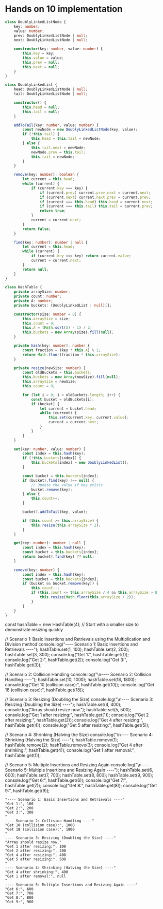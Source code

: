 # Hands on 10 implementation

```ts
class DoublyLinkedListNode {
    key: number;
    value: number;
    prev: DoublyLinkedListNode | null;
    next: DoublyLinkedListNode | null;

    constructor(key: number, value: number) {
        this.key = key;
        this.value = value;
        this.prev = null;
        this.next = null;
    }
}

class DoublyLinkedList {
    head: DoublyLinkedListNode | null;
    tail: DoublyLinkedListNode | null;

    constructor() {
        this.head = null;
        this.tail = null;
    }

    addToTail(key: number, value: number) {
        const newNode = new DoublyLinkedListNode(key, value);
        if (!this.tail) {
            this.head = this.tail = newNode;
        } else {
            this.tail.next = newNode;
            newNode.prev = this.tail;
            this.tail = newNode;
        }
    }

    remove(key: number): boolean {
        let current = this.head;
        while (current) {
            if (current.key === key) {
                if (current.prev) current.prev.next = current.next;
                if (current.next) current.next.prev = current.prev;
                if (current === this.head) this.head = current.next;
                if (current === this.tail) this.tail = current.prev;
                return true;
            }
            current = current.next;
        }
        return false;
    }

    find(key: number): number | null {
        let current = this.head;
        while (current) {
            if (current.key === key) return current.value;
            current = current.next;
        }
        return null;
    }
}

class HashTable {
    private arraySize: number;
    private count: number;
    private A: number; 
    private buckets: (DoublyLinkedList | null)[];

    constructor(size: number = 8) {
        this.arraySize = size;
        this.count = 0;
        this.A = (Math.sqrt(5) - 1) / 2; 
        this.buckets = new Array(size).fill(null);
    }

    private hash(key: number): number {
        const fraction = (key * this.A) % 1;
        return Math.floor(fraction * this.arraySize);
    }

    private resize(newSize: number) {
        const oldBuckets = this.buckets;
        this.buckets = new Array(newSize).fill(null);
        this.arraySize = newSize;
        this.count = 0;

        for (let i = 0; i < oldBuckets.length; i++) {
            const bucket = oldBuckets[i];
            if (bucket) {
                let current = bucket.head;
                while (current) {
                    this.set(current.key, current.value);
                    current = current.next;
                }
            }
        }
    }

    set(key: number, value: number) {
        const index = this.hash(key);
        if (!this.buckets[index]) {
            this.buckets[index] = new DoublyLinkedList();
        }

        const bucket = this.buckets[index];
        if (bucket?.find(key) !== null) {
            // Update the value if key exists
            bucket.remove(key);
        } else {
            this.count++;
        }

        bucket?.addToTail(key, value);

        if (this.count >= this.arraySize) {
            this.resize(this.arraySize * 2);
        }
    }

    get(key: number): number | null {
        const index = this.hash(key);
        const bucket = this.buckets[index];
        return bucket?.find(key) ?? null;
    }

    remove(key: number) {
        const index = this.hash(key);
        const bucket = this.buckets[index];
        if (bucket && bucket.remove(key)) {
            this.count--;
            if (this.count <= this.arraySize / 4 && this.arraySize > 8) {
                this.resize(Math.floor(this.arraySize / 2));
            }
        }
    }
}
```

const hashTable = new HashTable(4); // Start with a smaller size to demonstrate resizing quickly

// Scenario 1: Basic Insertions and Retrievals using the Multiplication and Division method
console.log("---- Scenario 1: Basic Insertions and Retrievals ----");
hashTable.set(1, 100);
hashTable.set(2, 200);
hashTable.set(3, 300);
console.log("Get 1:", hashTable.get(1));
console.log("Get 2:", hashTable.get(2)); 
console.log("Get 3:", hashTable.get(3));

// Scenario 2: Collision Handling
console.log("\n---- Scenario 2: Collision Handling ----");
hashTable.set(10, 1000);
hashTable.set(18, 1800);
console.log("Get 10 (collision case):", hashTable.get(10)); 
console.log("Get 18 (collision case):", hashTable.get(18));

// Scenario 3: Resizing (Doubling the Size)
console.log("\n---- Scenario 3: Resizing (Doubling the Size) ----");
hashTable.set(4, 400);
console.log("Array should resize now.");
hashTable.set(5, 500); 
console.log("Get 1 after resizing:", hashTable.get(1));
console.log("Get 2 after resizing:", hashTable.get(2));
console.log("Get 4 after resizing:", hashTable.get(4)); 
console.log("Get 5 after resizing:", hashTable.get(5));

// Scenario 4: Shrinking (Halving the Size)
console.log("\n---- Scenario 4: Shrinking (Halving the Size) ----");
hashTable.remove(1);
hashTable.remove(2);
hashTable.remove(3);
console.log("Get 4 after shrinking:", hashTable.get(4));
console.log("Get 1 after removal:", hashTable.get(1));

// Scenario 5: Multiple Insertions and Resizing Again
console.log("\n---- Scenario 5: Multiple Insertions and Resizing Again ----");
hashTable.set(6, 600);
hashTable.set(7, 700);
hashTable.set(8, 800);
hashTable.set(9, 900);
console.log("Get 6:", hashTable.get(6));
console.log("Get 7:", hashTable.get(7));
console.log("Get 8:", hashTable.get(8)); 
console.log("Get 9:", hashTable.get(9));


    "---- Scenario 1: Basic Insertions and Retrievals ----"
    "Get 1:", 100
    "Get 2:", 200
    "Get 3:", 300
    "
    ---- Scenario 2: Collision Handling ----"
    "Get 10 (collision case):", 1000
    "Get 18 (collision case):", 1800
    "
    ---- Scenario 3: Resizing (Doubling the Size) ----"
    "Array should resize now."
    "Get 1 after resizing:", 100
    "Get 2 after resizing:", 200
    "Get 4 after resizing:", 400
    "Get 5 after resizing:", 500
    "
    ---- Scenario 4: Shrinking (Halving the Size) ----"
    "Get 4 after shrinking:", 400
    "Get 1 after removal:", null
    "
    ---- Scenario 5: Multiple Insertions and Resizing Again ----"
    "Get 6:", 600
    "Get 7:", 700
    "Get 8:", 800
    "Get 9:", 900

